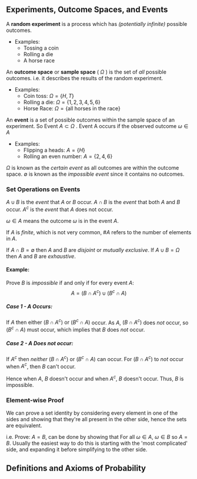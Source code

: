 
## Experiments, Outcome Spaces, and Events

A **random experiment** is a process which has *(potentially infinite)* possible outcomes.
- Examples:
	- Tossing a coin
	- Rolling a die
	- A horse race

An **outcome space** or **sample space** ( $\Omega$ ) is the set of *all* possible outcomes. i.e. it describes the results of the random experiment.
- Examples:
	- Coin toss: $\Omega = \{H, T\}$
	- Rolling a die: $\Omega = \{1,2,3,4,5,6\}$
	- Horse Race: $\Omega = \{\text{all horses in the race}\}$

An **event** is a set of possible outcomes within the sample space of an experiment. So $\text{Event } A \subset \Omega$ . Event A occurs if the observed outcome $\omega \in A$
- Examples:
	- Flipping a heads: $A = \{H\}$
	- Rolling an even number: $A = \{2,4,6\}$

$\Omega$ is known as the *certain event* as all outcomes are within the outcome space.
$\emptyset$ is known as the *impossible event* since it contains no outcomes.

### Set Operations on Events
$A \cup B$ is the *event* that $A$ or $B$ occur.
$A \cap B$ is the *event* that both $A$ and $B$ occur.
$A^c$ is the *event* that $A$ does not occur.

$\omega \in A$ means the outcome $\omega$  is in the event $A$.

If $A$ is *finite*, which is not very common, $\#A$ refers to the number of elements in $A$.

If $A \cap B = \emptyset$ then $A$ and $B$ are *disjoint* or *mutually exclusive*.
If $A \cup B = \Omega$ then $A$ and $B$ are *exhaustive*.

#### Example:
Prove $B$ is *impossible* if and only if for every event $A$:
$$A = (B \cap A^c) \cup (B^c \cap A)$$
##### Case 1 - $A$ Occurs:
$\text{If }A\text{ then either } (B \cap A^c)\text{ or }(B^c \cap A)$ occur.
As $A$, $(B \cap A^c)$ does *not* occur, so $(B^c \cap A)$ must occur, which implies that $B$ does *not* occur.

##### Case 2 - $A$ Does *not* occur:
If $A^c$ then *neither* $(B \cap A^c)$ or $(B^c \cap A)$ can occur.
For $(B \cap A^c)$ to *not* occur when $A^c$, then $B$ can't occur.

Hence when $A$, $B$ doesn't occur and when $A^c$, $B$ doesn't occur.
Thus, $B$ is impossible.


### Element-wise Proof
We can prove a set identity by considering every element in one of the sides and showing that they're all present in the other side, hence the sets are equivalent.

i.e.  $\text{Prove: } A = B$, can be done by showing that $\text{For all } \omega \in A, \ \omega \in B$ so $A=B$.
Usually the easiest way to do this is starting with the 'most complicated' side, and expanding it before simplifying to the other side.

## Definitions and Axioms of Probability

